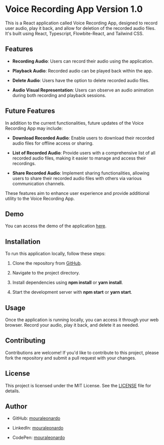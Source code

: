 Voice Recording App Version 1.0
===================

This is a React application called Voice Recording App, designed to record user audio, play it back, and allow for deletion of the recorded audio files. It's built using React, Typescript, Flowbite-React, and Tailwind CSS.

Features
--------

*   **Recording Audio**: Users can record their audio using the application.

*   **Playback Audio**: Recorded audio can be played back within the app.

*   **Delete Audio**: Users have the option to delete recorded audio files.

*   **Audio Visual Representation**: Users can observe an audio animation during both recording and playback sessions.


Future Features
---------------

In addition to the current functionalities, future updates of the Voice Recording App may include:

*   **Download Recorded Audio**: Enable users to download their recorded audio files for offline access or sharing.

*   **List of Recorded Audio**: Provide users with a comprehensive list of all recorded audio files, making it easier to manage and access their recordings.

*   **Share Recorded Audio**: Implement sharing functionalities, allowing users to share their recorded audio files with others via various communication channels.


These features aim to enhance user experience and provide additional utility to the Voice Recording App.


Demo
----

You can access the demo of the application [here](https://mouraleonardo.com/voicerecordingapp).

Installation
------------

To run this application locally, follow these steps:

1.  Clone the repository from [GitHub](https://github.com/mouraleonardo/voice-recording-app.git).

2.  Navigate to the project directory.

3.  Install dependencies using **npm install** or **yarn install**.

4.  Start the development server with **npm start** or **yarn start**.

Usage
-----

Once the application is running locally, you can access it through your web browser. Record your audio, play it back, and delete it as needed.

Contributing
------------

Contributions are welcome! If you'd like to contribute to this project, please fork the repository and submit a pull request with your changes.

License
-------

This project is licensed under the MIT License. See the [LICENSE](https://github.com/mouraleonardo/voice-recording-app/tree/development?tab=MIT-1-ov-file) file for details.

Author
------

*   GitHub: [mouraleonardo](https://github.com/mouraleonardo)

*   LinkedIn: [mouraleonardo](https://www.linkedin.com/in/mouraleonardo)

*   CodePen: [mouraleonardo](https://codepen.io/mouraleonardo)